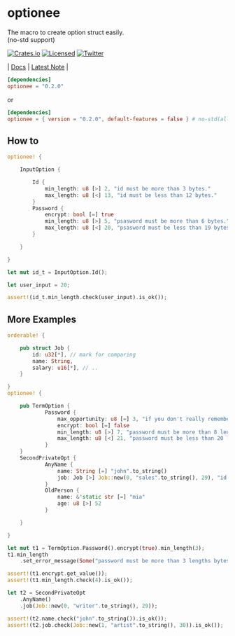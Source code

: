 # optionee

The macro to create option struct easily.<br>
(no-std support)

[![Crates.io][crates-badge]][crates-url]
[![Licensed][license-badge]][license-url]
[![Twitter][twitter-badge]][twitter-url]

[crates-badge]: https://img.shields.io/crates/v/optionee.svg?labelColor=383636
[license-badge]: https://img.shields.io/crates/l/optionee?labelColor=383636
[twitter-badge]: https://img.shields.io/twitter/follow/do_halee?style=flat&logo=twitter&color=4a4646&labelColor=333131&label=just-do-halee

[twitter-url]: https://twitter.com/do_halee
[crates-url]: https://crates.io/crates/optionee
[license-url]: https://github.com/just-do-halee/optionee
| [Docs](https://docs.rs/optionee) | [Latest Note](https://github.com/just-do-halee/optionee/blob/main/CHANGELOG.md) |

```toml
[dependencies]
optionee = "0.2.0"
```

or

```toml
[dependencies]
optionee = { version = "0.2.0", default-features = false } # no-std(alloc)
```

## How to
```rust
optionee! {

    InputOption {

        Id {
            min_length: u8 [>] 2, "id must be more than 3 bytes."
            max_length: u8 [<] 13, "id must be less than 12 bytes."
        }
        Password {
            encrypt: bool [=] true
            min_length: u8 [>] 5, "psasword must be more than 6 bytes."
            max_length: u8 [<] 20, "psasword must be less than 19 bytes."
        }

    }

}

let mut id_t = InputOption.Id();

let user_input = 20;

assert!(id_t.min_length.check(user_input).is_ok());
```
## More Examples
```rust
orderable! {

    pub struct Job {
        id: u32[*], // mark for comparing
        name: String,
        salary: u16[*], // ..
    }

}
optionee! {

    pub TermOption {
            Password {
                max_opportunity: u8 [=] 3, "if you don't really remember your own password, please cider o restart with --reset flag."
                encrypt: bool [=] false
                min_length: u8 [>] 7, "password must be more than 8 lengths bytes."
                max_length: u8 [<] 21, "password must be less than 20 lengths bytes."
            }
    }
    SecondPrivateOpt {
            AnyName {
                name: String [=] "john".to_string()
                job: Job [>] Job::new(0, "sales".to_string(), 29), "id must be more than 1, salary 30"
            }
            OldPerson {
                name: &'static str [=] "mia"
                age: u8 [>] 52
            }

    }

}

let mut t1 = TermOption.Password().encrypt(true).min_length(3);
t1.min_length
    .set_error_message(Some("password must be more than 3 lengths bytes."));

assert!(t1.encrypt.get_value());
assert!(t1.min_length.check(4).is_ok());

let t2 = SecondPrivateOpt
    .AnyName()
    .job(Job::new(0, "writer".to_string(), 29));

assert!(t2.name.check("john".to_string()).is_ok());
assert!(t2.job.check(Job::new(1, "artist".to_string(), 30)).is_ok());
```